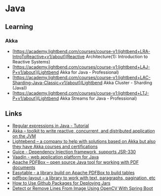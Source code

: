 # Java

## Learning

### Akka
* [https://academy.lightbend.com/courses/course-v1:lightbend+LRA-IntroToReactive+v1/about](Reactive Architecture(1): Introduction to Reactive Systems)
* [https://academy.lightbend.com/courses/course-v1:lightbend+LAJ-P+v1/about](Lightbend Akka for Java - Professional)
* [https://academy.lightbend.com/courses/course-v1:lightbend+LAC-Sharding-Java-Classic+v1/about](Lightbend Akka Cluster - Sharding (Java))
* [https://academy.lightbend.com/courses/course-v1:lightbend+LTJ-P+v1/about](Lightbend Akka Streams for Java - Professional)

## Links
* [Regular expressions in Java - Tutorial](https://www.vogella.com/tutorials/JavaRegularExpressions/article.html)
* [Akka – toolkit to write reactive, concurrent, and distributed application on the JVM](https://akka.io/)
* [Lightebend – a company to help with solutions based on Akka but also they have Akka courses and certifications](https://www.lightbend.com/)
* [Guice - Dependency Injection framework, supports JSR-330](https://github.com/google/guice)
* [Vaadin - web application platform for Java](https://vaadin.com/)
* [Apache PDFBox – open source Java tool for working with PDF documents](https://pdfbox.apache.org/)
* [Easytable - a library build on Apache PDFBox to build tables](https://github.com/vandeseer/easytable)
* [pdfbox-layout – a library to work with text, paragraphs, pagination, etc](https://github.com/ralfstuckert/pdfbox-layout)
* [How to Use Github Packages for Deploying Jars](https://betterprogramming.pub/how-to-use-github-packages-for-deploying-jars-b6e9fdb5e23c)
* [Detect or Remove Lines From Image Using OpenCV With Spring Boot](https://heinhtetzawycc.medium.com/detect-or-remove-lines-from-image-using-opencv-with-spring-boot-ca076c4ad128)
